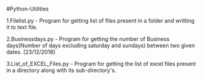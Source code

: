 #Python-Utilities

1.Filelist.py - Program for getting list of files present in a folder and writting it to text file.

2.Businessdays.py - Program for getting the number of Business days(Number of days excluding saturday and sundays) between two given dates. [23/12/2018]

3.List_of_EXCEL_Files.py - Program for getting the list of excel files present in a directory along with its sub-directory's.
